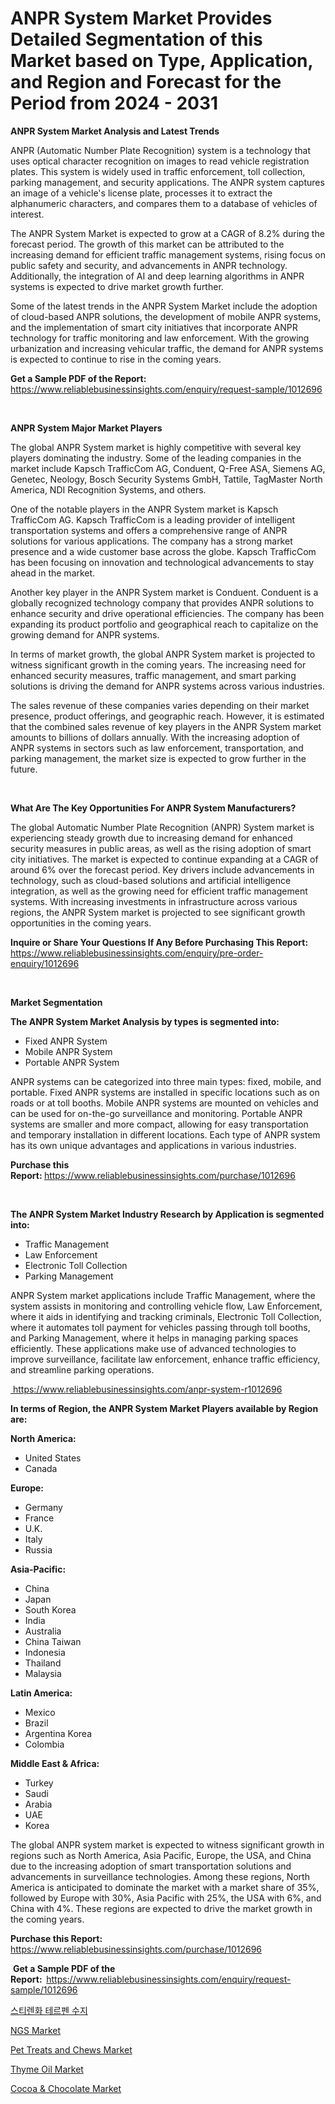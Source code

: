 <p><h1>ANPR System Market Provides Detailed Segmentation of this Market based on Type, Application, and Region and Forecast for the Period from 2024 - 2031</h1></p><p><strong>ANPR System Market Analysis and Latest Trends</strong></p>
<p><p>ANPR (Automatic Number Plate Recognition) system is a technology that uses optical character recognition on images to read vehicle registration plates. This system is widely used in traffic enforcement, toll collection, parking management, and security applications. The ANPR system captures an image of a vehicle's license plate, processes it to extract the alphanumeric characters, and compares them to a database of vehicles of interest.</p><p>The ANPR System Market is expected to grow at a CAGR of 8.2% during the forecast period. The growth of this market can be attributed to the increasing demand for efficient traffic management systems, rising focus on public safety and security, and advancements in ANPR technology. Additionally, the integration of AI and deep learning algorithms in ANPR systems is expected to drive market growth further.</p><p>Some of the latest trends in the ANPR System Market include the adoption of cloud-based ANPR solutions, the development of mobile ANPR systems, and the implementation of smart city initiatives that incorporate ANPR technology for traffic monitoring and law enforcement. With the growing urbanization and increasing vehicular traffic, the demand for ANPR systems is expected to continue to rise in the coming years.</p></p>
<p><strong>Get a Sample PDF of the Report:&nbsp;</strong> <a href="https://www.reliablebusinessinsights.com/enquiry/request-sample/1012696">https://www.reliablebusinessinsights.com/enquiry/request-sample/1012696</a></p>
<p>&nbsp;</p>
<p><strong>ANPR System Major Market Players</strong></p>
<p><p>The global ANPR System market is highly competitive with several key players dominating the industry. Some of the leading companies in the market include Kapsch TrafficCom AG, Conduent, Q-Free ASA, Siemens AG, Genetec, Neology, Bosch Security Systems GmbH, Tattile, TagMaster North America, NDI Recognition Systems, and others.</p><p>One of the notable players in the ANPR System market is Kapsch TrafficCom AG. Kapsch TrafficCom is a leading provider of intelligent transportation systems and offers a comprehensive range of ANPR solutions for various applications. The company has a strong market presence and a wide customer base across the globe. Kapsch TrafficCom has been focusing on innovation and technological advancements to stay ahead in the market.</p><p>Another key player in the ANPR System market is Conduent. Conduent is a globally recognized technology company that provides ANPR solutions to enhance security and drive operational efficiencies. The company has been expanding its product portfolio and geographical reach to capitalize on the growing demand for ANPR systems.</p><p>In terms of market growth, the global ANPR System market is projected to witness significant growth in the coming years. The increasing need for enhanced security measures, traffic management, and smart parking solutions is driving the demand for ANPR systems across various industries.</p><p>The sales revenue of these companies varies depending on their market presence, product offerings, and geographic reach. However, it is estimated that the combined sales revenue of key players in the ANPR System market amounts to billions of dollars annually. With the increasing adoption of ANPR systems in sectors such as law enforcement, transportation, and parking management, the market size is expected to grow further in the future.</p></p>
<p>&nbsp;</p>
<p><strong>What Are The Key Opportunities For ANPR System Manufacturers?</strong></p>
<p><p>The global Automatic Number Plate Recognition (ANPR) System market is experiencing steady growth due to increasing demand for enhanced security measures in public areas, as well as the rising adoption of smart city initiatives. The market is expected to continue expanding at a CAGR of around 6% over the forecast period. Key drivers include advancements in technology, such as cloud-based solutions and artificial intelligence integration, as well as the growing need for efficient traffic management systems. With increasing investments in infrastructure across various regions, the ANPR System market is projected to see significant growth opportunities in the coming years.</p></p>
<p><strong>Inquire or Share Your Questions If Any Before Purchasing This Report:</strong> <a href="https://www.reliablebusinessinsights.com/enquiry/pre-order-enquiry/1012696">https://www.reliablebusinessinsights.com/enquiry/pre-order-enquiry/1012696</a></p>
<p>&nbsp;</p>
<p><strong>Market Segmentation</strong></p>
<p><strong>The ANPR System Market Analysis by types is segmented into:</strong></p>
<p><ul><li>Fixed ANPR System</li><li>Mobile ANPR System</li><li>Portable ANPR System</li></ul></p>
<p><p>ANPR systems can be categorized into three main types: fixed, mobile, and portable. Fixed ANPR systems are installed in specific locations such as on roads or at toll booths. Mobile ANPR systems are mounted on vehicles and can be used for on-the-go surveillance and monitoring. Portable ANPR systems are smaller and more compact, allowing for easy transportation and temporary installation in different locations. Each type of ANPR system has its own unique advantages and applications in various industries.</p></p>
<p><strong>Purchase this Report:&nbsp;</strong><a href="https://www.reliablebusinessinsights.com/purchase/1012696">https://www.reliablebusinessinsights.com/purchase/1012696</a></p>
<p>&nbsp;</p>
<p><strong>The ANPR System Market Industry Research by Application is segmented into:</strong></p>
<p><ul><li>Traffic Management</li><li>Law Enforcement</li><li>Electronic Toll Collection</li><li>Parking Management</li></ul></p>
<p><p>ANPR System market applications include Traffic Management, where the system assists in monitoring and controlling vehicle flow, Law Enforcement, where it aids in identifying and tracking criminals, Electronic Toll Collection, where it automates toll payment for vehicles passing through toll booths, and Parking Management, where it helps in managing parking spaces efficiently. These applications make use of advanced technologies to improve surveillance, facilitate law enforcement, enhance traffic efficiency, and streamline parking operations.</p></p>
<p><a href="https://www.reliablebusinessinsights.com/anpr-system-r1012696">&nbsp;https://www.reliablebusinessinsights.com/anpr-system-r1012696</a></p>
<p><strong>In terms of Region, the ANPR System Market Players available by Region are:</strong></p>
<p>
    <p> <strong> North America: </strong>
        <ul>
            <li>United States</li>
            <li>Canada</li>
        </ul>
        </p> 
    <p> <strong> Europe: </strong>
        <ul>
            <li>Germany</li>
            <li>France</li>
            <li>U.K.</li>
            <li>Italy</li>
            <li>Russia</li>
        </ul>
        </p> 
    <p> <strong> Asia-Pacific: </strong>
        <ul>
            <li>China</li>
            <li>Japan</li>
            <li>South Korea</li>
            <li>India</li>
            <li>Australia</li>
            <li>China Taiwan</li>
            <li>Indonesia</li>
            <li>Thailand</li>
            <li>Malaysia</li>
        </ul>
        </p> 
    <p> <strong> Latin America: </strong>
        <ul>
            <li>Mexico</li>
            <li>Brazil</li>
            <li>Argentina Korea</li>
            <li>Colombia</li>
        </ul>
        </p> 
    <p> <strong> Middle East & Africa: </strong>
        <ul>
            <li>Turkey</li>
            <li>Saudi</li>
            <li>Arabia</li>
            <li>UAE</li>
            <li>Korea</li>
        </ul>
    </p>
    </p>
<p><p>The global ANPR system market is expected to witness significant growth in regions such as North America, Asia Pacific, Europe, the USA, and China due to the increasing adoption of smart transportation solutions and advancements in surveillance technologies. Among these regions, North America is anticipated to dominate the market with a market share of 35%, followed by Europe with 30%, Asia Pacific with 25%, the USA with 6%, and China with 4%. These regions are expected to drive the market growth in the coming years.</p></p>
<p><strong>Purchase this Report: </strong><a href="https://www.reliablebusinessinsights.com/purchase/1012696">https://www.reliablebusinessinsights.com/purchase/1012696</a></p>
<p>&nbsp;<strong>Get a Sample PDF of the Report:&nbsp;&nbsp;</strong><a href="https://www.reliablebusinessinsights.com/enquiry/request-sample/1012696">https://www.reliablebusinessinsights.com/enquiry/request-sample/1012696</a></p>
<p><strong></strong></p>
<p><p><a href="https://medium.com/@vlcostes/%EA%B8%80%EB%A1%9C%EB%B2%8C-%EC%8A%A4%ED%8B%B0%EB%A0%88%EB%84%A4%EC%9D%B4%ED%8B%B0%EB%93%9C-%ED%85%8C%EB%A5%B4%ED%8E%9C-%EC%88%98%EC%A7%80-%EC%8B%9C%EC%9E%A5-%EA%B7%9C%EB%AA%A8-%EB%B0%8F-%EC%8B%9C%EC%9E%A5-%ED%8A%B8%EB%A0%8C%EB%93%9C-%EB%B6%84%EC%84%9D-%EC%A7%80%EC%97%AD%EB%B3%84-%EC%A0%84%EB%A7%9D-%EA%B2%BD%EC%9F%81-%EC%A0%84%EB%9E%B5%EC%9D%80-2024%EB%85%84%EB%B6%80%ED%84%B0-2031%EB%85%84%EA%B9%8C%EC%A7%80-%EC%98%88%EC%B8%A1%EB%90%A8-4c35dc334551">스티렌화 테르펜 수지</a></p><p><a href="https://github.com/RichRobinson5/Market-Research-Report-List-6/blob/main/ngs-market.md">NGS Market</a></p><p><a href="https://github.com/gdfhhhj/Market-Research-Report-List-6/blob/main/pet-treats-and-chews-market.md">Pet Treats and Chews Market</a></p><p><a href="https://medium.com/@caraleeh23/thyme-oil-market-share-market-analysis-growth-trends-forecasts-for-period-from-2024-2031-7d7c9e692d0b">Thyme Oil Market</a></p><p><a href="https://medium.com/@anslrtman56756/cocoa-chocolate-industry-analysis-report-its-market-size-growing-with-a-cagr-of-13-1-e59f6ca5901e">Cocoa & Chocolate Market</a></p></p>